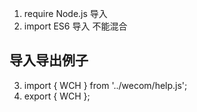 1. require Node.js 导入 
2. import ES6 导入 不能混合
## 导入导出例子
3. import { WCH } from '../wecom/help.js';
4. export { WCH };
